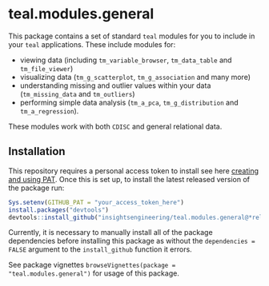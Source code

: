 # teal.modules.general

This package contains a set of standard `teal` modules for you to include in your `teal` applications.
These include modules for:

- viewing data (including `tm_variable_browser`, `tm_data_table` and `tm_file_viewer`)
- visualizing data (`tm_g_scatterplot`, `tm_g_association` and many more)
- understanding missing and outlier values within your data (`tm_missing_data` and `tm_outliers`)
- performing simple data analysis (`tm_a_pca`, `tm_g_distribution` and `tm_a_regression`).

These modules work with both `CDISC` and general relational data.  

## Installation

This repository requires a personal access token to install see here [creating and using PAT](https://docs.github.com/en/github/authenticating-to-github/keeping-your-account-and-data-secure/creating-a-personal-access-token). Once this is set up, to install the latest released version of the package run:

```r
Sys.setenv(GITHUB_PAT = "your_access_token_here")
install.packages("devtools")
devtools::install_github("insightsengineering/teal.modules.general@*release", dependencies = FALSE)
```

Currently, it is necessary to manually install all of the package dependencies before installing this package as without
the `dependencies = FALSE` argument to the `install_github` function it errors.

See package vignettes `browseVignettes(package = "teal.modules.general")` for usage of this package.
